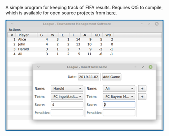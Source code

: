 A simple program for keeping track of FIFA results.
Requires Qt5 to compile, which is available for open source projects from [here](www.qt.io/download-open-source).

![league screenshot](screenshot.png?raw=true)
